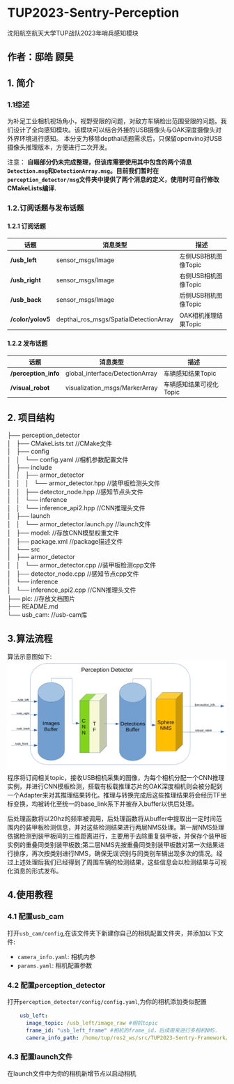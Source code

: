 # TUP2023-Sentry-Perception
沈阳航空航天大学TUP战队2023年哨兵感知模块

## 作者：邸皓 顾昊

## 1. 简介
### 1.1综述
为补足工业相机视场角小，视野受限的问题，对敌方车辆检出范围受限的问题。我们设计了全向感知模块。该模块可以结合外接的USB摄像头与OAK深度摄像头对外界环境进行感知。
本分支为移除depthai话题需求后，只保留openvino对USB摄像头推理版本，方便进行二次开发。


注意：
**自瞄部分仍未完成整理，但该库需要使用其中包含的两个消息`Detection.msg`和`DetectionArray.msg`。目前我们暂时在`perception_detector/msg`文件夹中提供了两个消息的定义，使用时可自行修改CMakeLists编译.**
### 1.2.订阅话题与发布话题
#### 1.2.1 订阅话题
|话题|消息类型|描述|
|----|-----|----|
|**/usb_left**|sensor_msgs/Image|左侧USB相机图像Topic|
|**/usb_right**|sensor_msgs/Image|右侧USB相机图像Topic|
|**/usb_back**|sensor_msgs/Image|后侧USB相机图像Topic|
|**/color/yolov5**|depthai_ros_msgs/SpatialDetectionArray|OAK相机推理结果Topic|
#### 1.2.2 发布话题
|话题|消息类型|描述|
|----|-----|----|
|**/perception_info**|global_interface/DetectionArray|车辆感知结果Topic|
|**/visual_robot**|visualization_msgs/MarkerArray|车辆感知结果可视化Topic|

## 2. 项目结构
├── perception_detector  
│   ├── CMakeLists.txt //CMake文件  
│   ├── config  
│   │   └── config.yaml //相机参数配置文件  
│   ├── include  
│   │   ├── armor_detector  
│   │   │   └── armor_detector.hpp //装甲板检测头文件  
│   │   ├── detector_node.hpp //感知节点头文件  
│   │   └── inference  
│   │       └── inference_api2.hpp //CNN推理头文件  
│   ├── launch  
│   │   └── armor_detector.launch.py //launch文件  
│   ├── model: //存放CNN模型权重文件  
│   ├── package.xml //package描述文件  
│   └── src  
│       ├── armor_detector  
│       │   └── armor_detector.cpp //装甲板检测cpp文件  
│       ├── detector_node.cpp //感知节点cpp文件  
│       └── inference  
│           └── inference_api2.cpp //CNN推理头文件  
├── pic: //存放文档图片  
├── README.md  
└── usb_cam: //usb-cam库  

## 3.算法流程
算法示意图如下:
<img src="pic/architecture.png"/>
程序将订阅相关topic，接收USB相机采集的图像，为每个相机分配一个CNN推理实例，并进行CNN模板检测，搭载有板载推理芯片的OAK深度相机则会被分配到一个Adapter来对其推理结果转化。推理与转换完成后这些推理结果将会经历TF坐标变换，均被转化至统一的base_link系下并被存入buffer以供后处理。  

后处理函数将以20hz的频率被调用，后处理函数将从buffer中提取出一定时间范围内的装甲板检测信息，并对这些检测结果进行两层NMS处理。第一层NMS处理依据检测到装甲板间的三维距离进行，主要用于去除重复装甲板，并保存个装甲板实例的重叠同类别装甲板数;第二层NMS先按重叠同类别装甲板数对第一次结果进行排序，再次按类别进行NMS，确保无误识别与同类别车辆出现多次的情况。经过上述处理后我们已经得到了周围车辆的检测结果，这些信息会以检测结果与可视化消息的形式发布。


## 4.使用教程
### 4.1 配置usb_cam
打开`usb_cam/config`,在该文件夹下新建你自己的相机配置文件夹，并添加以下文件:
- `camera_info.yaml`: 相机内参
- `params.yaml`: 相机配置参数
### 4.2 配置perception_detector
打开`perception_detector/config/config.yaml`,为你的相机添加类似配置
```yaml
    usb_left: 
      image_topic: /usb_left/image_raw #相机topic
      frame_id: "usb_left_frame" #相机的frame_id，后续用来进行多相机NMS.
      camera_info_path: /home/tup/ros2_ws/src/TUP2023-Sentry-Framework/TUP2023-Sentry-Perception/usb_cam/config/usb_left/camera_info.yaml #相机内参文件路径
```
### 4.3 配置launch文件
在launch文件中为你的相机新增节点以启动相机



